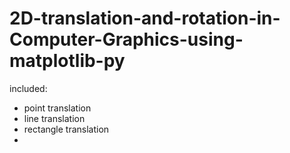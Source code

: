 # 2D-translation-and-rotation-in-Computer-Graphics-using-matplotlib-py

included:
- point translation
- line translation
- rectangle translation
- 
